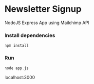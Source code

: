 # Newsletter Signup

NodeJS Express App using Mailchimp API

### Install dependencies
```shell
npm install
```

### Run
```shell
node app.js
```
localhost:3000

